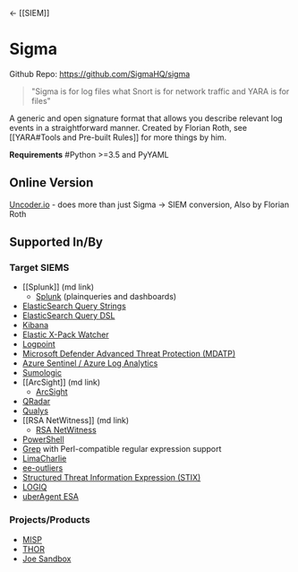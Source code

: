 <- [[SIEM]]
# Sigma
Github Repo: https://github.com/SigmaHQ/sigma
> "Sigma is for log files what Snort is for network traffic and YARA is for files" 



A generic and open signature format that allows you describe relevant log events in a straightforward manner. Created by Florian Roth, see [[YARA#Tools and Pre-built Rules]] for more things by him. 



**Requirements**
#Python >=3.5 and PyYAML
## Online Version
[Uncoder.io](https://uncoder.io/) - does more than just Sigma -> SIEM conversion, Also by Florian Roth

## Supported In/By
### Target SIEMS
-   [[Splunk]] (md link)
	-   [Splunk](https://www.splunk.com/) (plainqueries and dashboards)
-   [ElasticSearch Query Strings](https://www.elastic.co/)
-   [ElasticSearch Query DSL](https://www.elastic.co/guide/en/elasticsearch/reference/current/query-dsl.html)
-   [Kibana](https://www.elastic.co/de/products/kibana)
-   [Elastic X-Pack Watcher](https://www.elastic.co/guide/en/x-pack/current/xpack-alerting.html)
-   [Logpoint](https://www.logpoint.com)
-   [Microsoft Defender Advanced Threat Protection (MDATP)](https://www.microsoft.com/en-us/microsoft-365/windows/microsoft-defender-atp)
-   [Azure Sentinel / Azure Log Analytics](https://azure.microsoft.com/en-us/services/azure-sentinel/)
-   [Sumologic](https://www.sumologic.com/)
-   [[ArcSight]] (md link)
	-   [ArcSight](https://software.microfocus.com/en-us/products/siem-security-information-event-management/overview)
-   [QRadar](https://www.ibm.com/de-de/marketplace/ibm-qradar-siem)
-   [Qualys](https://www.qualys.com/apps/threat-protection/)
-   [[RSA NetWitness]] (md link)
	-   [RSA NetWitness](https://www.rsa.com/en-us/products/threat-detection-response)
-   [PowerShell](https://docs.microsoft.com/en-us/powershell/scripting/getting-started/getting-started-with-windows-powershell?view=powershell-6)
-   [Grep](https://www.gnu.org/software/grep/manual/grep.html) with Perl-compatible regular expression support
-   [LimaCharlie](https://limacharlie.io)
-   [ee-outliers](https://github.com/NVISO-BE/ee-outliers)
-   [Structured Threat Information Expression (STIX)](https://oasis-open.github.io/cti-documentation/stix/intro.html)
-   [LOGIQ](https://www.logiq.ai)
-   [uberAgent ESA](https://uberagent.com/)

### Projects/Products
-   [MISP](https://www.misp-project.org/index.html)
-   [THOR](https://www.nextron-systems.com/thor/) 
-   [Joe Sandbox](https://www.joesecurity.org/)